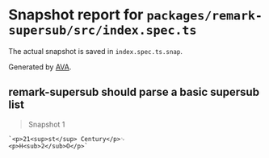 # Snapshot report for `packages/remark-supersub/src/index.spec.ts`

The actual snapshot is saved in `index.spec.ts.snap`.

Generated by [AVA](https://avajs.dev).

## remark-supersub should parse a basic supersub list

> Snapshot 1

    `<p>21<sup>st</sup> Century</p>␊
    <p>H<sub>2</sub>O</p>`
